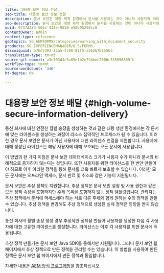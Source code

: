 ```yaml
---
title: 대용량 보안 정보 전달
seo-title: 대용량 보안 정보 전달
description: 문서 보안은 대량 제작 환경에서 문서를 사용하는 것이 아니라 사용자와 라이센스 연관을 지원합니다.
seo-description: 문서 보안은 대량 제작 환경에서 문서를 사용하는 것이 아니라 사용자와 라이센스 연관을 지원합니다.
uuid: 9747d283-506c-434e-9850-e50b95290cc8
contentOwner: admin
content-type: reference
geptopics: SG_AEMFORMS/categories/working_with_document_security
products: SG_EXPERIENCEMANAGER/6.5/FORMS
discoiquuid: b76d7d93-23a5-4c08-81f5-a56267b1556a
translation-type: tm+mt
source-git-commit: a3c303d4e3a85e1b2e794bec2006c335056309fb
workflow-type: tm+mt
source-wordcount: '346'
ht-degree: 0%

---
```



# 대용량 보안 정보 배달 {#high-volume-secure-information-delivery}

통신 회사에 대한 안전한 월별 송장을 생성하는 것과 같은 대량 생산 환경에서는 각 문서에 맞는 라이센스를 생성하는 과정이 리소스 집약적인 프로세스가 될 수 있습니다. 이러한 경우 문서 보안은 문서가 아닌 사용자에 대한 라이센스 연결을 지원합니다. 사용자에 대해 생성된 라이선스는 해당 사용자에 대해 보호되는 모든 문서에 사용됩니다.

이 방법의 한 가지 이점은 문서 보안 데이터베이스 크기가 사용자 수가 아니라 문서와 비례적으로 증가하지 않는다는 것입니다. 또한 사용자를 위한 라이선스를 한 번만 만들어야 하므로 이후 이러한 정책을 통해 문서를 더욱 빠르게 보호할 수 있습니다. 이러한 모든 문서에는 오프라인 액세스, 문서 만료 및 취소와 같은 기능이 지원됩니다.

문서 보안은 추상 정책도 지원합니다. 추상 정책은 문서 보안 설정 및 사용 권한과 같은 모든 정책 속성을 포함하지만 주체 목록을 포함하지 않는 정책 템플릿입니다. 관리자는 추상 정책에서 문서에 액세스해야 하는 서로 다른 주체와 함께 원하는 수의 정책을 만들 수 있습니다. 추상 정책을 변경해도 추상 정책으로 생성된 실제 정책은 영향을 받지 않습니다.

통신 회사의 월별 송장 생성 경우 추상적인 정책을 만들어 사용자를 생성한 다음 각 사용자에 대한 고유한 라이센스를 생성합니다. 라이선스는 이후 각 사용자를 위한 문서에 적용됩니다.

추상 정책 만들기는 문서 보안 Java SDK를 통해서만 지원됩니다. 그러나 문서 보안 웹 페이지에서 추상 정책으로 만든 정책을 관리할 수는 있습니다. 이 방법을 사용하여 만든 정책은 문서 보안 웹 페이지에서 만든 정책과 동일합니다.

자세한 내용은 [AEM 양식 프로그래밍](https://www.adobe.com/go/learn_aemforms_programming_63)을 참조하십시오.
